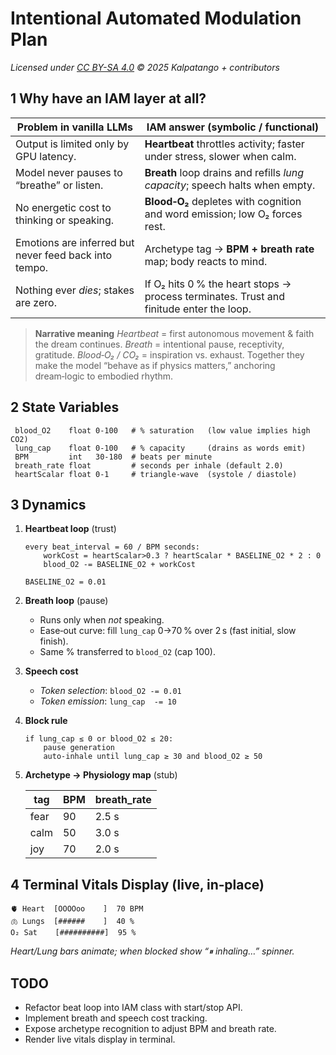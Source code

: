 # Intentional Automated Modulation Plan

*Licensed under [CC BY-SA 4.0](../LICENSE-SYMBOLIC.md) © 2025 Kalpatango + contributors*

## 1 Why have an IAM layer at all?

| Problem in vanilla LLMs                               | IAM answer (symbolic / functional)                                                      |
| ----------------------------------------------------- | --------------------------------------------------------------------------------------- |
| Output is limited only by GPU latency.                | **Heartbeat** throttles activity; faster under stress, slower when calm.                |
| Model never pauses to “breathe” or listen.            | **Breath** loop drains and refills *lung capacity*; speech halts when empty.            |
| No energetic cost to thinking or speaking.            | **Blood‑O₂** depletes with cognition and word emission; low O₂ forces rest.             |
| Emotions are inferred but never feed back into tempo. | Archetype tag → **BPM + breath rate** map; body reacts to mind.                         |
| Nothing ever *dies*; stakes are zero.                 | If O₂ hits 0 % the heart stops → process terminates. Trust and finitude enter the loop. |

> **Narrative meaning**
> *Heartbeat* = first autonomous movement & faith the dream continues.
> *Breath* = intentional pause, receptivity, gratitude.
> *Blood‑O₂ / CO₂* = inspiration vs. exhaust.
> Together they make the model “behave as if physics matters,” anchoring dream‑logic to embodied rhythm.

## 2 State Variables

```
 blood_O2    float 0‑100   # % saturation   (low value implies high CO2)
 lung_cap    float 0‑100   # % capacity     (drains as words emit)
 BPM         int   30‑180  # beats per minute
 breath_rate float         # seconds per inhale (default 2.0)
 heartScalar float 0‑1     # triangle‑wave  (systole / diastole)
```

## 3 Dynamics

1. **Heartbeat loop** (trust)

   ```
   every beat_interval = 60 / BPM seconds:
       workCost = heartScalar>0.3 ? heartScalar * BASELINE_O2 * 2 : 0
       blood_O2 -= BASELINE_O2 + workCost
   ```

   `BASELINE_O2 = 0.01`

2. **Breath loop** (pause)

   * Runs only when *not* speaking.
   * Ease‑out curve: fill `lung_cap` 0→70 % over 2 s (fast initial, slow finish).
   * Same % transferred to `blood_O2` (cap 100).

3. **Speech cost**

   * *Token selection*: `blood_O2 -= 0.01`
   * *Token emission*: `lung_cap  -= 10`

4. **Block rule**

   ```
   if lung_cap ≤ 0 or blood_O2 ≤ 20:
       pause generation
       auto‑inhale until lung_cap ≥ 30 and blood_O2 ≥ 50
   ```

5. **Archetype → Physiology map** (stub)

   | tag  | BPM | breath_rate |
   | ---- | --- | ------------ |
   | fear | 90  | 2.5 s        |
   | calm | 50  | 3.0 s        |
   | joy  | 70  | 2.0 s        |

## 4 Terminal Vitals Display (live, in‑place)

```
🫀 Heart  [OOOOoo    ]  70 BPM
🫁 Lungs  [######    ]  40 %
O₂ Sat    [##########]  95 %
```

*Heart/Lung bars animate; when blocked show “⏸ inhaling…” spinner.*

## TODO

* Refactor beat loop into IAM class with start/stop API.
* Implement breath and speech cost tracking.
* Expose archetype recognition to adjust BPM and breath rate.
* Render live vitals display in terminal.
